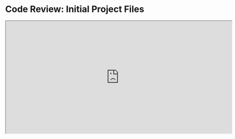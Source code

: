 # Code Review: Initial Project Files
<div align="center">
<HTML>
   <CENTER><iframe width="720" height="360"
  src="https://www.youtube.com/embed/ePZdA_UjNsE">
  </iframe> </CENTER>
</HTML>

</div>
